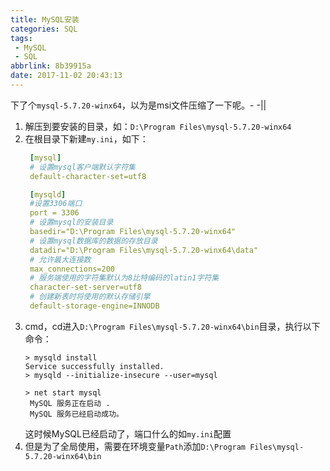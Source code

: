 ```yaml
---
title: MySQL安装
categories: SQL
tags: 
 - MySQL
 - SQL
abbrlink: 8b39915a
date: 2017-11-02 20:43:13
---
```


下了个``mysql-5.7.20-winx64``，以为是msi文件压缩了一下呢。- -||

1. 解压到要安装的目录，如：``D:\Program Files\mysql-5.7.20-winx64``
2. 在根目录下新建``my.ini``，如下：
   ```yml
    [mysql]
    # 设置mysql客户端默认字符集
    default-character-set=utf8

    [mysqld]
    #设置3306端口
    port = 3306 
    # 设置mysql的安装目录
    basedir="D:\Program Files\mysql-5.7.20-winx64"
    # 设置mysql数据库的数据的存放目录
    datadir="D:\Program Files\mysql-5.7.20-winx64\data"
    # 允许最大连接数
    max_connections=200
    # 服务端使用的字符集默认为8比特编码的latin1字符集
    character-set-server=utf8
    # 创建新表时将使用的默认存储引擎
    default-storage-engine=INNODB 
   ```
3. cmd，cd进入``D:\Program Files\mysql-5.7.20-winx64\bin``目录，执行以下命令：
   ```
   > mysqld install
   Service successfully installed.
   > mysqld --initialize-insecure --user=mysql
   
   > net start mysql
    MySQL 服务正在启动 .
    MySQL 服务已经启动成功。
   ```
   这时候MySQL已经启动了，端口什么的如``my.ini``配置
4. 但是为了全局使用，需要在环境变量``Path``添加``D:\Program Files\mysql-5.7.20-winx64\bin``